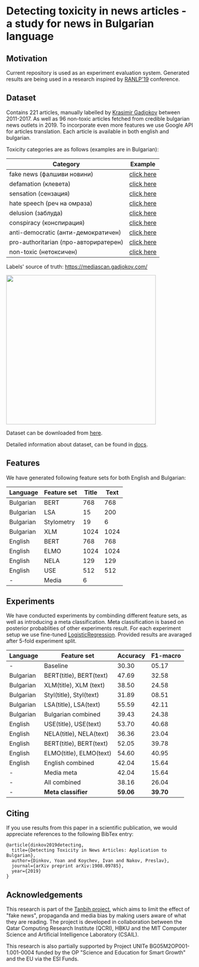 # Detecting toxicity in news articles - a study for news in Bulgarian language

## Motivation
Current repository is used as an experiment evaluation system. Generated results are being used in a research inspired by [RANLP'19](http://lml.bas.bg/ranlp2019/start.php) conference. 

## Dataset

Contains 221 articles, manually labelled by [Krasimir Gadjokov](https://www.gadjokov.com/) between 2011-2017. As well as 96 non-toxic articles fetched from credible bulgarian news outlets in 2019. To incorporate even more features we use Google API for articles translation. Each article is available in both english and bulgarian.

Toxicity categories are as follows (examples are in Bulgarian):

| Category | Example |
|----------|---------|
| fake news (фалшиви новини) | [click here](http://bradva.bg/bg/article/article-108980#.WOEh6FPyt3k) |
| defamation (клевета) | [click here](http://pik.bg/%D0%B1%D0%BE%D0%BC%D0%B1%D0%B0-%D0%B2-%D0%BF%D0%B8%D0%BA-%D1%80%D0%B0%D0%B4%D0%B0%D0%BD-%D0%B8-%D0%BF%D1%80%D0%BE%D1%82%D0%B5%D1%81%D1%82%D0%BD%D0%B0-%D0%BC%D1%80%D0%B5%D0%B6%D0%B0-%D0%BD%D0%B0-%D1%82%D0%B0%D0%B9%D0%BD%D0%B0-%D1%81%D1%80%D0%B5%D1%89%D0%B0-%D0%BF%D0%BB%D0%B0%D0%BD%D0%B8%D1%80%D0%B0%D1%82-%D1%81%D0%B2%D0%B0%D0%BB%D1%8F%D0%BD%D0%B5%D1%82%D0%BE-%D0%BD%D0%B0-%D1%86%D0%B0%D1%86%D0%B0%D1%80%D0%BE%D0%B2-%D0%B4%D0%B0%D0%B2%D0%B0%D1%82-%D0%BF%D0%BE--news363313.html) |
| sensation (сензация) | [click here](https://fakti.bg/life/234099-3-znaka-che-ste-bogina-v-seksa) |
| hate speech (реч на омраза) | [click here](https://trud.bg/%D1%8F%D0%BA-%D1%80%D0%B8%D1%82%D0%BD%D0%B8%D0%BA-%D0%B7%D0%B0%D0%B1%D0%B8-%D0%BA%D0%B0%D0%B1%D0%B8%D0%BD%D0%B5%D1%82%D1%8A%D1%82-%D0%B2-%D0%B7%D0%B5%D0%BB%D0%B5%D0%BD%D0%B8%D1%82%D0%B5-%D0%B7%D0%B0/) |
| delusion (заблуда) | [click here](http://www.zajenata.bg/%D0%BA%D0%B0%D0%BF%D0%B2%D0%B0%D0%B9%D1%82%D0%B5-%D0%BE%D1%82-%D1%82%D0%BE%D0%B7%D0%B8-%D0%BB%D0%B5%D0%BA-%D0%B2-%D1%83%D1%88%D0%B8%D1%82%D0%B5-%D1%81%D0%B8-%D0%B8-%D1%81%D0%BB%D1%83%D1%85%D1%8A%D1%82-%D0%B2%D0%B8-%D1%89%D0%B5-%D1%81%D0%B5-%D0%B2%D1%8A%D0%B7%D1%81%D1%82%D0%B0%D0%BD%D0%BE%D0%B2%D0%B8-%D0%BD%D0%B0-97!-%D1%82%D0%BE%D0%B7%D0%B8-%D0%BB%D0%B5%D1%81%D0%B5%D0%BD-%D0%BD%D0%B0%D1%82%D1%83%D1%80%D0%B0%D0%BB%D0%B5%D0%BD-%D0%BB%D0%B5%D0%BA-%D0%B5-%D0%B5%D1%84%D0%B8%D0%BA%D0%B0%D1%81%D0%B5%D0%BD-%D0%B4%D0%BE%D1%80%D0%B8-%D0%B7%D0%B0-%D0%B2%D1%8A%D0%B7%D1%80%D0%B0%D1%81%D1%82%D0%BD%D0%B8-%D1%85%D0%BE%D1%80%D0%B0-news81287.html) |
| conspiracy (конспирация) | [click here](https://trud.bg/article-4882794/) |
| anti-democratic (анти-демократичен) | [click here](http://budnaera.com/201701f/17010944.html) |
| pro-authoritarian (про-авториратерен) | [click here](http://duma.bg/node/37323) |
| non-toxic (нетоксичен) | [click here](https://www.actualno.com/bgfootball/nov-stadion-za-cska-no-ima-seriozni-problemi-za-reshavane-news_737893.html)

Labels' source of truth: https://mediascan.gadjokov.com/

<img src="https://user-images.githubusercontent.com/493912/62256881-6726ac00-b403-11e9-9060-89f0eebce71f.png" width="400px" />

Dataset can be downloaded from [here](https://www.kaggle.com/yoandinkov/mediascan-bg-articles).

Detailed information about dataset, can be found in [docs](/docs/data.md).

## Features

We have generated following feature sets for both English and Bulgarian:

| Language | Feature set | Title | Text |
|-------|----| ---|-------|
| Bulgarian | BERT | 768 | 768 |
| Bulgarian | LSA  | 15 | 200| 
| Bulgarian | Stylometry | 19 | 6 |
| Bulgarian | XLM | 1024 | 1024 |
| English | BERT | 768 | 768 |
| English | ELMO | 1024 | 1024 |
| English | NELA | 129 | 129 |
| English | USE | 512 | 512 |
|  - |  Media | 6  |


## Experiments

We have conducted experiments by combinding different feature sets, as well as introducing a meta classification. 
Meta classification is based on posterior probablities of other experiments result.
For each experiment setup we use fine-tuned [LogisticRegression](https://scikit-learn.org/stable/modules/generated/sklearn.linear_model.LogisticRegression.html). Provided results are avaraged after 5-fold experiment split.

| Language | Feature set | Accuracy | F1-macro| 
|-|-|-|-|
| - | Baseline | 30.30 | 05.17 |
| Bulgarian | BERT(title), BERT(text) | 47.69 | 32.58 |
| Bulgarian | XLM(title), XLM (text)  | 38.50 | 24.58 | 
| Bulgarian | Styl(title), Styl(text) | 31.89 | 08.51 |
| Bulgarian | LSA(title), LSA(text) | 55.59 |42.11 |
| Bulgarian | Bulgarian combined | 39.43 | 24.38 |
| English | USE(title), USE(text) | 53.70 | 40.68 |
| English | NELA(title), NELA(text) | 36.36 |23.04 |
| English | BERT(title), BERT(text) | 52.05 | 39.78 |
| English | ELMO(title), ELMO(text) | 54.60 | 40.95 |
| English | English combined | 42.04 | 15.64 |
| - | Media meta | 42.04 | 15.64 |
| - | All combined | 38.16 | 26.04 |
| - | __Meta classifier__ | __59.06__ | __39.70__| 


## Citing
If you use results from this paper in a scientific publication, we would appreciate references to the following BibTex entry:
```
@article{dinkov2019detecting,
  title={Detecting Toxicity in News Articles: Application to Bulgarian},
  author={Dinkov, Yoan and Koychev, Ivan and Nakov, Preslav},
  journal={arXiv preprint arXiv:1908.09785},
  year={2019}
}
```

## Acknowledgements
This research is part of the [Tanbih project](http://tanbih.qcri.org/), which aims to limit the effect of "fake news", propaganda and media bias by making users aware of what they are reading. The project is developed in collaboration between the Qatar Computing Research Institute (QCRI), HBKU and the MIT Computer Science and Artificial Intelligence Laboratory (CSAIL).

This research is also partially supported by Project UNITe BG05M2OP001-1.001-0004 funded by the OP "Science and Education for Smart Growth" and the EU via the ESI Funds.
